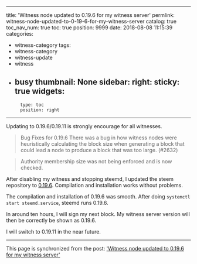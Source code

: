 
---
title: 'Witness node updated to 0.19.6 for my witness server'
permlink: witness-node-updated-to-0-19-6-for-my-witness-server
catalog: true
toc_nav_num: true
toc: true
position: 9999
date: 2018-08-08 11:15:39
categories:
- witness-category
tags:
- witness-category
- witness-update
- witness
- busy
thumbnail: None
sidebar:
    right:
        sticky: true
widgets:
    -
        type: toc
        position: right
---


Updating to 0.19.6/0.19.11 is strongly encourage for all witnesses.
> Bug Fixes for 0.19.6
There was a bug in how witness nodes were heuristically calculating the block size when generating a block that could lead a node to produce a block that was too large. (#2632)

>Authority membership size was not being enforced and is now checked.

After disabling my witness and stopping steemd, I updated the steem repository to [0.19.6](https://github.com/steemit/steem/releases/tag/v0.19.6). Compilation and installation works without problems.

The compilation and installation of  0.19.6 was smooth. After doing `systemctl start steemd.service`, steemd runs 0.19.6.

In around ten hours, I will sign my next block. My witness server version will then be correctly be shown as 0.19.6.

I will switch to 0.19.11 in the near future.

- - -

This page is synchronized from the post: ['Witness node updated to 0.19.6 for my witness server'](https://steemit.com/@holger80/witness-node-updated-to-0-19-6-for-my-witness-server)
